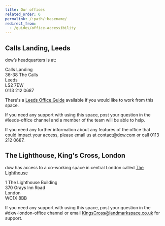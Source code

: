 ```yaml
---
title: Our offices
related_order: 6
permalink: /:path/:basename/
redirect_from:
  - /guides/office-accessibility
---
```

## Calls Landing, Leeds

dxw’s headquarters is at:

Calls Landing <br>36-38 The Calls <br>Leeds<br>LS2 7EW <br>0113 212 0687

There's a [Leeds Office Guide](https://docs.google.com/document/d/1jHsQJH__2sZssJYZiLqLPyDjZWl5Ixhscx4R-0hMDXs/edit) available if you would like to work from this space. 

If you need any support with using this space, post your question in the #leeds-office channel and a member of the team will be able to help. 

If you need any further information about any features of the office that could impact your access, please email us at [contact@dxw.com](mailto:contact@dxw.com) or call 0113 212 0687. 

## The Lighthouse, King's Cross, London

dxw has access to a co-working space in central London called [The Lighthouse](https://www.landmarkspace.co.uk/locations/london-kings-cross/)

1 The Lighthouse Building <br>370 Grays Inn Road <br>London <br>WC1X 8BB 

If you need any support with using this space, post your question in the #dxw-london-office channel or email [KingsCross@landmarkspace.co.uk](mailto:KingsCross@landmarkspace.co.uk) for support. 
 